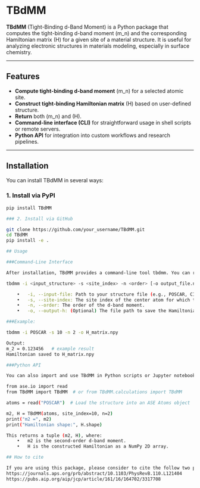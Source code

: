 # TBdMM

**TBdMM** (Tight-Binding d-Band Moment) is a Python package that computes the tight-binding d-band moment \(m_n\) and the corresponding Hamiltonian matrix \(H\) for a given site of a material structure. It is useful for analyzing electronic structures in materials modeling, especially in surface chemistry.

---

## Features

- **Compute tight-binding d-band moment** \(m_n\) for a selected atomic site.
- **Construct tight-binding Hamiltonian matrix** \(H\) based on user-defined structure.
- **Return** both \(m_n\) and \(H\).
- **Command-line interface (CLI)** for straightforward usage in shell scripts or remote servers.
- **Python API** for integration into custom workflows and research pipelines.

---

## Installation

You can install TBdMM in several ways:

### 1. Install via PyPI

```bash
pip install TBdMM

### 2. Install via GitHub

git clone https://github.com/your_username/TBdMM.git
cd TBdMM
pip install -e .

## Usage

###Command-Line Interface

After installation, TBdMM provides a command-line tool tbdmm. You can run:

tbdmm -i <input_structure> -s <site_index> -n <order> [-o output_file.npy]

	•	-i, --input-file: Path to your structure file (e.g., POSCAR, CIF, XYZ, etc.).
	•	-s, --site-index: The site index of the center atom for which to compute the d-band moment.
	•	-n, --order: The order of the d-band moment.
	•	-o, --output-h: (Optional) The file path to save the Hamiltonian matrix (H) (NumPy .npy format).

###Example:

tbdmm -i POSCAR -s 10 -n 2 -o H_matrix.npy

Output:
m_2 = 0.123456   # example result
Hamiltonian saved to H_matrix.npy

###Python API

You can also import and use TBdMM in Python scripts or Jupyter notebooks:

from ase.io import read
from TBdMM import TBdMM  # or from TBdMM.calculations import TBdMM

atoms = read("POSCAR")  # Load the structure into an ASE Atoms object

m2, H = TBdMM(atoms, site_index=10, n=2)
print("m2 =", m2)
print("Hamiltonian shape:", H.shape)

This returns a tuple (m2, H), where:
	•	m2 is the second-order d-band moment.
	•	H is the constructed Hamiltonian as a NumPy 2D array.

## How to cite

If you are using this package, please consider to cite the follow two papers:
https://journals.aps.org/prb/abstract/10.1103/PhysRevB.110.L121404
https://pubs.aip.org/aip/jcp/article/161/16/164702/3317708
